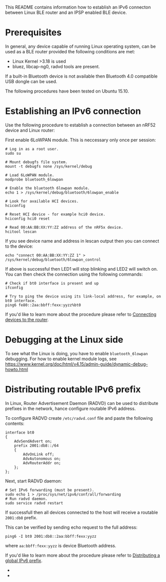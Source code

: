 This README contains information how to establish an IPv6 connecton between
Linux BLE router and an IPSP enabled BLE device.

Prerequisites
=============
In general, any device capable of running Linux operating system, can be used
as a BLE router provided the following conditions are met:

* Linux Kernel >3.18 is used
* bluez, libcap-ng0, radvd tools are present.

If a built-in Bluetooth device is not available then Bluetooth 4.0 compatible
USB dongle can be used.

The following procedures have been tested on Ubuntu 15.10.

Establishing an IPv6 connection
===============================
Use the following procedure to establish a connection between an nRF52 device
and Linux router:

First enable 6LoWPAN module. This is neccessary only once per session:

	# Log in as a root user.
	sudo su
	
	# Mount debugfs file system.
	mount -t debugfs none /sys/kernel/debug
	
	# Load 6LoWPAN module.
	modprobe bluetooth_6lowpan
	
	# Enable the bluetooth 6lowpan module.
	echo 1 > /sys/kernel/debug/bluetooth/6lowpan_enable
	
	# Look for available HCI devices.
	hciconfig
	
	# Reset HCI device - for example hci0 device.
	hciconfig hci0 reset
	
	# Read 00:AA:BB:XX:YY:ZZ address of the nRF5x device.
	hcitool lescan
	
If you see device name and address in lescan output then you can connect to the
device:
	
	echo "connect 00:AA:BB:XX:YY:ZZ 1" > /sys/kernel/debug/bluetooth/6lowpan_control
	
If above is successful then LED1 will stop blinking and LED2 will switch on.
You can then check the connection using the following commands:

	# Check if bt0 interface is present and up
	ifconfig
	
	# Try to ping the device using its link-local address, for example, on bt0 interface.
	ping6 fe80::2aa:bbff:fexx:yyzz%bt0
	
If you'd like to learn more about the procedure please refer to
[Connecting devices to the router].

Debugging at the Linux side
===========================

To see what the Linux is doing, you have to enable `bluetooth_6lowpan` debugging.
For how to enable kernel module logs, see https://www.kernel.org/doc/html/v4.15/admin-guide/dynamic-debug-howto.html



Distributing routable IPv6 prefix
=================================
In Linux, Router Advertisement Daemon (RADVD) can be used to distribute prefixes
in the network, hance configure routable IPv6 address.

To configure RADVD create `/etc/radvd.conf` file and paste the following contents:

	interface bt0
	{
	    AdvSendAdvert on;
	    prefix 2001:db8::/64
	    {
	        AdvOnLink off;
	        AdvAutonomous on;
	        AdvRouterAddr on;
	    };
	};

Next, start RADVD daemon:

	# Set IPv6 forwarding (must be present).
	sudo echo 1 > /proc/sys/net/ipv6/conf/all/forwarding
	# Run radvd daemon.
	sudo service radvd restart
	
If successfull then all devices connected to the host will receive
a routable `2001:db8` prefix.

This can be verified by sending echo request to the full address:

	ping6 -I bt0 2001:db8::2aa:bbff:fexx:yyzz

where `aa:bbff:fexx:yyzz` is device Bluetooth address.

If you'd like to learn more about the procedure please refer to
[Distributing a global IPv6 prefix].

* [Connecting devices to the router]: http://developer.nordicsemi.com/nRF5_IoT_SDK/doc/0.9.0/html/a00089.html
* [Distributing a global IPv6 prefix]: http://developer.nordicsemi.com/nRF5_IoT_SDK/doc/0.9.0/html/a00090.html

